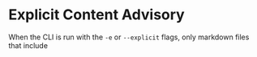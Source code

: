 # Explicit Content Advisory

When the CLI is run with the `-e` or `--explicit` flags, only markdown files that include 